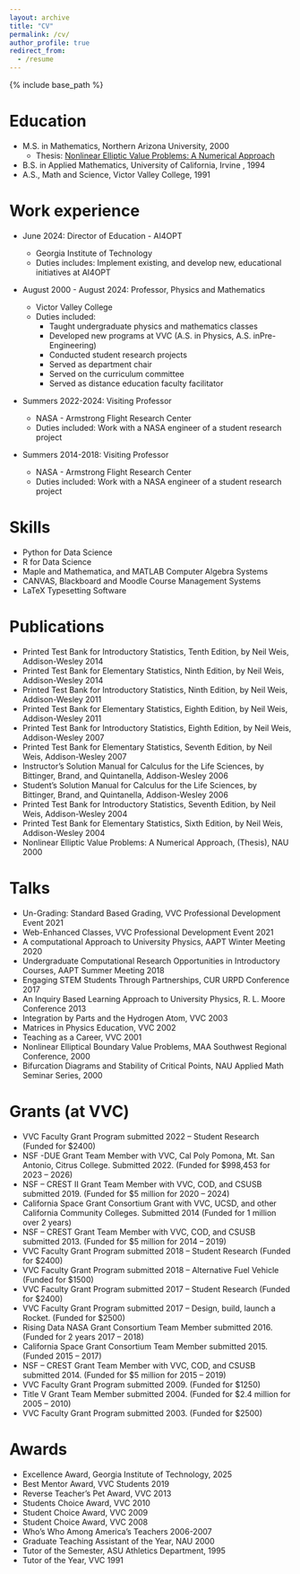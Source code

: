 ```yaml
---
layout: archive
title: "CV"
permalink: /cv/
author_profile: true
redirect_from:
  - /resume
---
```


{% include base_path %}

Education
======
* M.S. in Mathematics, Northern Arizona University, 2000
  * Thesis: [Nonlinear Elliptic Value Problems: A Numerical Approach](../files/Thesis.pdf) 
* B.S. in Applied Mathematics, University of California, Irvine , 1994
* A.S., Math and Science, Victor Valley College, 1991

Work experience
======
* June 2024: Director of Education - AI4OPT
  * Georgia Institute of Technology
  * Duties includes: Implement existing, and develop new, educational initiatives at AI4OPT

* August 2000 - August 2024: Professor, Physics and Mathematics
  * Victor Valley College
  * Duties included:
    * Taught undergraduate physics and mathematics classes
    * Developed new programs at VVC (A.S. in Physics, A.S. inPre-Engineering)
    * Conducted student research projects
    * Served as department chair
    * Served on the curriculum committee
    * Served as distance education faculty facilitator

* Summers 2022-2024: Visiting Professor 
  * NASA - Armstrong Flight Research Center 
  * Duties included: Work with a NASA engineer of a student research project

* Summers 2014-2018: Visiting Professor 
  * NASA - Armstrong Flight Research Center 
  * Duties included: Work with a NASA engineer of a student research project
  
  
Skills
======
* Python for Data Science
* R for Data Science
* Maple and Mathematica, and MATLAB Computer Algebra Systems
* CANVAS, Blackboard and Moodle Course Management Systems
* LaTeX Typesetting Software

Publications
======
* Printed Test Bank for Introductory Statistics, Tenth Edition, by Neil Weis, Addison-Wesley 2014
* Printed Test Bank for Elementary Statistics, Ninth Edition, by Neil Weis, Addison-Wesley 2014
* Printed Test Bank for Introductory Statistics, Ninth Edition, by Neil Weis, Addison-Wesley 2011
* Printed Test Bank for Elementary Statistics, Eighth Edition, by Neil Weis, Addison-Wesley 2011
* Printed Test Bank for Introductory Statistics, Eighth Edition, by Neil Weis, Addison-Wesley 2007
* Printed Test Bank for Elementary Statistics, Seventh Edition, by Neil Weis, Addison-Wesley 2007
* Instructor’s Solution Manual for Calculus for the Life Sciences, by Bittinger, Brand, and Quintanella, Addison-Wesley 2006
* Student’s Solution Manual for Calculus for the Life Sciences, by Bittinger, Brand, and Quintanella, Addison-Wesley 2006
* Printed Test Bank for Introductory Statistics, Seventh Edition, by Neil Weis, Addison-Wesley 2004
* Printed Test Bank for Elementary Statistics, Sixth Edition, by Neil Weis, Addison-Wesley 2004
* Nonlinear Elliptic Value Problems: A Numerical Approach, (Thesis), NAU 2000
  
Talks
======
* Un-Grading: Standard Based Grading, VVC Professional Development Event 2021
* Web-Enhanced Classes, VVC Professional Development Event 2021
* A computational Approach to University Physics, AAPT Winter Meeting 2020
* Undergraduate Computational Research Opportunities in Introductory Courses, AAPT Summer Meeting 2018
* Engaging STEM Students Through Partnerships, CUR URPD Conference 2017
* An Inquiry Based Learning Approach to University Physics, R. L. Moore Conference 2013
* Integration by Parts and the Hydrogen Atom, VVC 2003
* Matrices in Physics Education, VVC 2002
* Teaching as a Career, VVC 2001
* Nonlinear Elliptical Boundary Value Problems, MAA Southwest Regional Conference, 2000
* Bifurcation Diagrams and Stability of Critical Points, NAU Applied Math Seminar Series, 2000  
  
Grants (at VVC)
===============
* VVC Faculty Grant Program submitted 2022 – Student Research (Funded for $2400)
* NSF -DUE Grant Team Member with VVC, Cal Poly Pomona, Mt. San Antonio, Citrus College. Submitted 2022. (Funded for $998,453 for 2023 – 2026)
* NSF – CREST II Grant Team Member with VVC, COD, and CSUSB submitted 2019.  (Funded for $5 million for 2020 – 2024)
* California Space Grant Consortium Grant with VVC, UCSD, and other California Community Colleges.  Submitted 2014 (Funded for 1 million over 2 years)
* NSF – CREST Grant Team Member with VVC, COD, and CSUSB submitted 2013.  (Funded for $5 million for 2014 – 2019)
* VVC Faculty Grant Program submitted 2018 – Student Research (Funded for $2400)
* VVC Faculty Grant Program submitted 2018 – Alternative Fuel Vehicle (Funded for $1500)
* VVC Faculty Grant Program submitted 2017 – Student Research (Funded for $2400)
* VVC Faculty Grant Program submitted 2017 – Design, build, launch a Rocket.  (Funded for $2500)
* Rising Data NASA Grant Consortium Team Member submitted 2016.  (Funded for 2 years 2017 – 2018)
* California Space Grant Consortium Team Member submitted 2015.  (Funded 2015 – 2017)
* NSF – CREST Grant Team Member with VVC, COD, and CSUSB submitted 2014.  (Funded for $5 million for 2015 – 2019)
* VVC Faculty Grant Program submitted 2009. (Funded for $1250)
* Title V Grant Team Member submitted 2004. (Funded for $2.4 million for 2005 – 2010)
* VVC Faculty Grant Program submitted 2003. (Funded for $2500)  

Awards
======
* Excellence Award, Georgia Institute of Technology, 2025
* Best Mentor Award, VVC Students 2019
* Reverse Teacher’s Pet Award, VVC 2013
* Students Choice Award, VVC 2010
* Student Choice Award, VVC 2009
* Student Choice Award, VVC 2008
* Who’s Who Among America’s Teachers 2006-2007
* Graduate Teaching Assistant of the Year, NAU 2000
* Tutor of the Semester, ASU Athletics Department, 1995
* Tutor of the Year, VVC 1991
